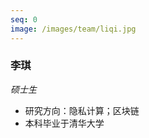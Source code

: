 ```yaml
---
seq: 0
image: /images/team/liqi.jpg
---
```


### 李琪
<p><i>硕士生</i></p>

- 研究方向：隐私计算；区块链
- 本科毕业于清华大学

